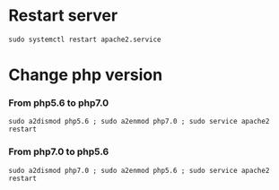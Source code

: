 # Restart server

```{r, engine='bash', count_lines}
sudo systemctl restart apache2.service
```

# Change php version

### From php5.6 to php7.0
```{r, engine='bash', count_lines}
sudo a2dismod php5.6 ; sudo a2enmod php7.0 ; sudo service apache2 restart
```

### From php7.0 to php5.6
```{r, engine='bash', count_lines}
sudo a2dismod php7.0 ; sudo a2enmod php5.6 ; sudo service apache2 restart
```
